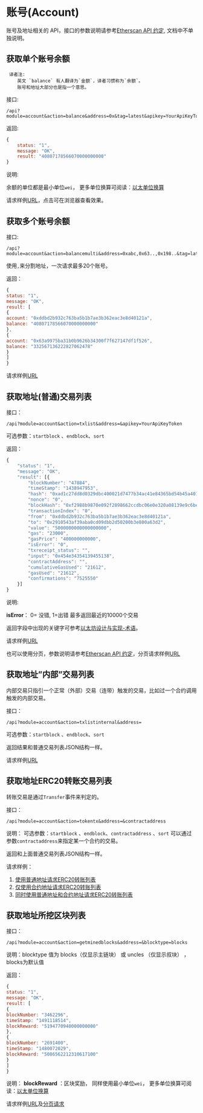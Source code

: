# 账号(Account)

账号及地址相关的 API，接口的参数说明请参考[Etherscan API 约定](Introduction.md), 文档中不单独说明。

##  获取单个账号余额

``` note::
 译者注:
    英文 `balance` 有人翻译为`金额`，译者习惯称为`余额`。
    账号和地址大部分也是指一个意思。
```

接口:

```
/api?module=account&action=balance&address=0x&tag=latest&apikey=YourApiKeyToken
```

返回:
```js
{
    status: "1",
    message: "OK",
    result: "40807178566070000000000"
}
```

说明:

余额的单位都是最小单位`wei`， 更多单位换算可阅读：[以太单位换算](https://learnblockchain.cn/2018/02/02/solidity-unit/)

请求样例[URL](https://api.etherscan.io/api?module=account&action=balance&address=0xde0b295669a9fd93d5f28d9ec85e40f4cb697bae&tag=latest&apikey=YourApiKeyToken)，点击可在浏览器查看效果。


##  获取多个账号余额

接口:
```
/api?module=account&action=balancemulti&address=0xabc,0x63..,0x198..&tag=latest&apikey=YourApiKeyToken
```
使用`,`来分割地址，一次请求最多20个账号。

返回：

```js
{
status: "1",
message: "OK",
result: [
{
account: "0xddbd2b932c763ba5b1b7ae3b362eac3e8d40121a",
balance: "40807178566070000000000"
},
{
account: "0x63a9975ba31b0b9626b34300f7f627147df1f526",
balance: "332567136222827062478"
}
]
}
```


请求样例[URL](https://api.etherscan.io/api?module=account&action=balancemulti&address=0xddbd2b932c763ba5b1b7ae3b362eac3e8d40121a,0x63a9975ba31b0b9626b34300f7f627147df1f526,0x198ef1ec325a96cc354c7266a038be8b5c558f67&tag=latest&apikey=YourApiKeyToken)


## 获取地址(普通)交易列表

接口：

```
/api?module=account&action=txlist&address=&apikey=YourApiKeyToken
```

可选参数：`startblock` 、`endblock`、`sort`

返回：

```js
{
	"status": "1",
	"message": "OK",
	"result": [{
		"blockNumber": "47884",
		"timeStamp": "1438947953",
		"hash": "0xad1c27dd8d0329dbc400021d7477b34ac41e84365bd54b45a4019a15deb10c0d",
		"nonce": "0",
		"blockHash": "0xf2988b9870e092f2898662ccdbc06e0e320a08139e9c6be98d0ce372f8611f22",
		"transactionIndex": "0",
		"from": "0xddbd2b932c763ba5b1b7ae3b362eac3e8d40121a",
		"to": "0x2910543af39aba0cd09dbb2d50200b3e800a63d2",
		"value": "5000000000000000000",
		"gas": "23000",
		"gasPrice": "400000000000",
		"isError": "0",
		"txreceipt_status": "",
		"input": "0x454e34354139455138",
		"contractAddress": "",
		"cumulativeGasUsed": "21612",
		"gasUsed": "21612",
		"confirmations": "7525550"
	}]
}
```

说明:

 **isError**： 0= 没错, 1=出错
 最多返回最近的10000个交易

 返回字段中出现的关键字可参考[以太坊设计与实现-术语](https://learnblockchain.cn/books/geth/term.html)。


请求样例[URL](http://api.etherscan.io/api?module=account&action=txlist&address=0xddbd2b932c763ba5b1b7ae3b362eac3e8d40121a&startblock=0&endblock=99999999&sort=asc&apikey=YourApiKeyToken)

也可以使用分页，参数说明请参考[Etherscan API 约定](Introduction.md)，分页请求样例[URL](https://api.etherscan.io/api?module=account&action=txlist&address=0xddbd2b932c763ba5b1b7ae3b362eac3e8d40121a&startblock=0&endblock=99999999&page=1&offset=10&sort=asc&apikey=YourApiKeyToken)



## 获取地址”内部”交易列表

内部交易只指引一个正常（外部）交易（连带）触发的交易，比如过一个合约调用触发的内部交易。

接口：
```
/api?module=account&action=txlistinternal&address=
```

可选参数：`startblock` 、`endblock`、`sort`

返回结果和普通交易列表JSON结构一样。

请求样例[URL](http://api.etherscan.io/api?module=account&action=txlistinternal&address=0x2c1ba59d6f58433fb1eaee7d20b26ed83bda51a3&startblock=0&endblock=2702578&sort=asc&apikey=YourApiKeyToken)


## 获取地址ERC20转账交易列表

转账交易是通过`Transfer`事件来判定的。


接口：
```
/api?module=account&action=tokentx&address=&contractaddress
```

说明： 可选参数：`startblock` 、`endblock`、`contractaddress` 、`sort`
可以通过参数`contractaddress`来指定某一个合约的交易。


返回和上面普通交易列表JSON结构一样。

请求样例：

1. [使用普通地址请求ERC20转账列表](http://api.etherscan.io/api?module=account&action=tokentx&address=0x4e83362442b8d1bec281594cea3050c8eb01311c&startblock=0&endblock=999999999&sort=asc&apikey=YourApiKeyToken)
2. [仅使用合约地址请求ERC20转账列表](https://api.etherscan.io/api?module=account&action=tokentx&contractaddress=0x9f8f72aa9304c8b593d555f12ef6589cc3a579a2&page=1&offset=100&sort=asc&apikey=YourApiKeyToken)
3. [同时使用普通地址和合约地址请求ERC20转账列表](https://api.etherscan.io/api?module=account&action=tokentx&contractaddress=0x9f8f72aa9304c8b593d555f12ef6589cc3a579a2&address=0x4e83362442b8d1bec281594cea3050c8eb01311c&page=1&offset=100&sort=asc&apikey=YourApiKeyToken)

## 获取地址所挖区块列表

接口：
```
/api?module=account&action=getminedblocks&address=&blocktype=blocks
```

说明：blocktype 值为 blocks（仅显示主链块） 或 uncles （仅显示叔块） ， blocks为默认值


返回：

```js
{
status: "1",
message: "OK",
result: [
{
blockNumber: "3462296",
timeStamp: "1491118514",
blockReward: "5194770940000000000"
},
{
blockNumber: "2691400",
timeStamp: "1480072029",
blockReward: "5086562212310617100"
}
]
}
```

说明：
**blockReward** ：区块奖励， 同样使用最小单位`wei`， 更多单位换算可阅读：[以太单位换算](https://learnblockchain.cn/2018/02/02/solidity-unit/)



请求样例[URL](https://api.etherscan.io/api?module=account&action=getminedblocks&address=0x9dd134d14d1e65f84b706d6f205cd5b1cd03a46b&blocktype=blocks&apikey=YourApiKeyToken)及[分页请求](https://api.etherscan.io/api?module=account&action=getminedblocks&address=0x9dd134d14d1e65f84b706d6f205cd5b1cd03a46b&blocktype=blocks&page=1&offset=10&apikey=YourApiKeyToken)
